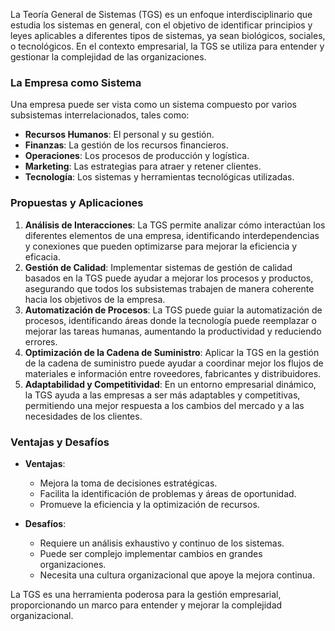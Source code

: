 La Teoría General de Sistemas (TGS) es un enfoque interdisciplinario que estudia los sistemas en general, con el objetivo de identificar principios y leyes aplicables a diferentes tipos de sistemas, ya sean biológicos, sociales, o tecnológicos. En el contexto empresarial, la TGS se utiliza para entender y gestionar la complejidad de las organizaciones.

### La Empresa como Sistema

Una empresa puede ser vista como un sistema compuesto por varios subsistemas interrelacionados, tales como:

- **Recursos Humanos**: El personal y su gestión.
- **Finanzas**: La gestión de los recursos financieros.
- **Operaciones**: Los procesos de producción y logística.
- **Marketing**: Las estrategias para atraer y retener clientes.
- **Tecnología**: Los sistemas y herramientas tecnológicas utilizadas.

### Propuestas y Aplicaciones

1. **Análisis de Interacciones**: La TGS permite analizar cómo interactúan los diferentes elementos de una empresa, identificando interdependencias y conexiones que pueden optimizarse para mejorar la eficiencia y eficacia.
2. **Gestión de Calidad**: Implementar sistemas de gestión de calidad basados en la TGS puede ayudar a mejorar los procesos y productos, asegurando que todos los subsistemas trabajen de manera coherente hacia los objetivos de la empresa.
3. **Automatización de Procesos**: La TGS puede guiar la automatización de procesos, identificando áreas donde la tecnología puede reemplazar o mejorar las tareas humanas, aumentando la productividad y reduciendo errores.
4. **Optimización de la Cadena de Suministro**: Aplicar la TGS en la gestión de la cadena de suministro puede ayudar a coordinar mejor los flujos de materiales e información entre roveedores, fabricantes y distribuidores.
5. **Adaptabilidad y Competitividad**: En un entorno empresarial dinámico, la TGS ayuda a las empresas a ser más adaptables y competitivas, permitiendo una mejor respuesta a los cambios del mercado y a las necesidades de los clientes.

### Ventajas y Desafíos

- **Ventajas**:
    
    - Mejora la toma de decisiones estratégicas.
    - Facilita la identificación de problemas y áreas de oportunidad.
    - Promueve la eficiencia y la optimización de recursos.
- **Desafíos**:
    
    - Requiere un análisis exhaustivo y continuo de los sistemas.
    - Puede ser complejo implementar cambios en grandes organizaciones.
    - Necesita una cultura organizacional que apoye la mejora continua.

La TGS es una herramienta poderosa para la gestión empresarial, proporcionando un marco para entender y mejorar la complejidad organizacional.